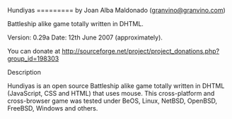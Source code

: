 Hundiyas
========= by Joan Alba Maldonado (granvino@granvino.com)

Battleship alike game totally written in DHTML.

Version: 0.29a
Date: 12th June 2007 (approximately).

You can donate at http://sourceforge.net/project/project_donations.php?group_id=198303


Description

Hundiyas is an open source Battleship alike game totally written in DHTML (JavaScript, CSS and HTML) that uses mouse.
This cross-platform and cross-browser game was tested under BeOS, Linux, NetBSD, OpenBSD, FreeBSD, Windows and others.